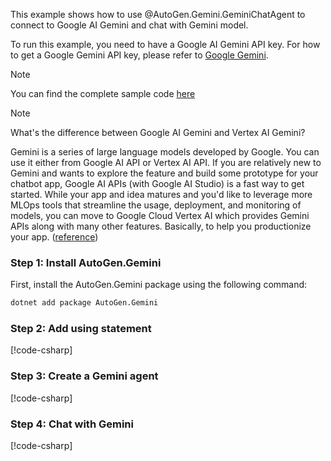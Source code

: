 This example shows how to use @AutoGen.Gemini.GeminiChatAgent to connect to Google AI Gemini and chat with Gemini model.

To run this example, you need to have a Google AI Gemini API key. For how to get a Google Gemini API key, please refer to [Google Gemini](https://gemini.google.com/).

> [!NOTE]
> You can find the complete sample code [here](https://github.com/microsoft/autogen/blob/main/dotnet/samples/AutoGen.Gemini.Sample/Chat_With_Google_Gemini.cs)

> [!NOTE]
> What's the difference between Google AI Gemini and Vertex AI Gemini?
>
> Gemini is a series of large language models developed by Google. You can use it either from Google AI API or Vertex AI API. If you are relatively new to Gemini and wants to explore the feature and build some prototype for your chatbot app, Google AI APIs (with Google AI Studio) is a fast way to get started. While your app and idea matures and you'd like to leverage more MLOps tools that streamline the usage, deployment, and monitoring of models, you can move to Google Cloud Vertex AI which provides Gemini APIs along with many other features. Basically, to help you productionize your app. ([reference](https://stackoverflow.com/questions/78007243/utilizing-gemini-through-vertex-ai-or-through-google-generative-ai))

### Step 1: Install AutoGen.Gemini

First, install the AutoGen.Gemini package using the following command:

```bash
dotnet add package AutoGen.Gemini
```

### Step 2: Add using statement

[!code-csharp[](../../../samples/AutoGen.Gemini.Sample/Chat_With_Google_Gemini.cs?name=Using)]

### Step 3: Create a Gemini agent

[!code-csharp[](../../../samples/AutoGen.Gemini.Sample/Chat_With_Google_Gemini.cs?name=Create_Gemini_Agent)]

### Step 4: Chat with Gemini

[!code-csharp[](../../../samples/AutoGen.Gemini.Sample/Chat_With_Google_Gemini.cs?name=Chat_With_Google_Gemini)]